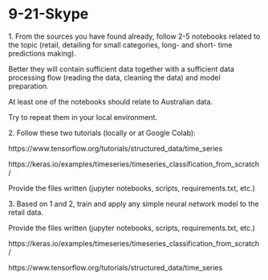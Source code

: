 # 9-21-Skype

<p> 1. From the sources you have found already, follow 2-5 notebooks related to the topic (retail, detailing for small categories, long- and short- time predictions making). </p>
<p> Better they will contain sufficient data together with a sufficient data processing flow (reading the data, cleaning the data) and model preparation. </p>
<p> At least one of the notebooks should relate to Australian data. </p>
<p> Try to repeat them in your local environment. </p>

<p> 2. Follow these two tutorials (locally or at Google Colab): </p>
<p> https://www.tensorflow.org/tutorials/structured_data/time_series </p>
<p> https://keras.io/examples/timeseries/timeseries_classification_from_scratch/ </p>
<p> Provide the files written (jupyter notebooks, scripts, requirements.txt, etc.) </p>

<p> 3. Based on 1 and 2, train and apply any simple neural network model to the retail data.</p>
<p>  Provide the files written (jupyter notebooks, scripts, requirements.txt, etc.)</p>

<p> https://keras.io/examples/timeseries/timeseries_classification_from_scratch/</p>
<p> https://www.tensorflow.org/tutorials/structured_data/time_series</p>


